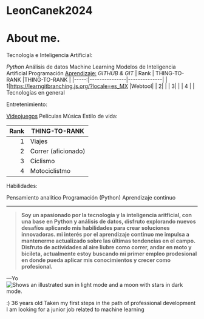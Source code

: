 # LeonCanek2024
# About me.
Tecnología e Inteligencia Artificial:

*Python*
Análisis de datos
Machine Learning
Modelos de Inteligencia Artificial
Programación
<ins>Aprendizaje:</ins>
*GITHUB & GIT*
| Rank | THING-TO-RANK |THING-TO-RANK |
|-----:|---------------|--------------|
|     1|https://learngitbranching.js.org/?locale=es_MX         |Webtool|
|     2|                |
|     3|     |
|    4  | |
Tecnologías en general


Entretenimiento:

<ins>Videojuegos</ins>
Películas
Música
Estilo de vida:

| Rank | THING-TO-RANK |
|-----:|---------------|
|     1|       Viajes  |
|     2|   Correr (aficionado)            |
|     3|   Ciclismo    |
|    4  | Motociclistmo|

Habilidades:

Pensamiento analítico
Programación (Python)
Aprendizaje continuo

---
>**Soy un apasionado por la tecnología y la inteligencia aritficial, con una base en Python y análisis de datos, disfruto explorando nuevos desafíos aplicando mis habilidades para crear soluciones innovadoras. mi interés por el aprendizaje continuo me impulsa a mantenerme actualizado sobre las últimas tendencias en el campo.
Disfruto de actividades al aire liubre como correr, andar en moto y bicileta, actualmente estoy buscando mi primer empleo prodesional en donde pueda aplicar mis conocimientos y crecer como profesional.**

—Yo
<picture>
  <source media="(prefers-color-scheme: dark)" srcset="https://user-images.githubusercontent.com/25423296/163456776-7f95b81a-f1ed-45f7-b7ab-8fa810d529fa.png">
  <source media="(prefers-color-scheme: light)" srcset="https://user-images.githubusercontent.com/25423296/163456779-a8556205-d0a5-45e2-ac17-42d089e3c3f8.png">
  <img alt="Shows an illustrated sun in light mode and a moon with stars in dark mode." src="https://user-images.githubusercontent.com/25423296/163456779-a8556205-d0a5-45e2-ac17-42d089e3c3f8.png">
</picture>

:) 
36 years old
Taken my first steps in the path of professional development
I am looking for a junior job related to machine learning
<!-- TO DO: add more details about me later -->
